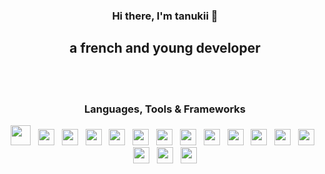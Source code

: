 <div id="UnTanukii" align="center">
  <h3> Hi there, I'm <b>tanukii</b> 👋 </h3>
  <h2> a french and young developer</h3>
  <br><br>

<h3>Languages, Tools & Frameworks</h3>
<div>
  <a href="https://javascript.com"><img src="https://skillicons.dev/icons?i=javascript" height="32" width="32"></a>
  &nbsp;
  <a href="https://nodejs.org"><img src="https://skillicons.dev/icons?i=nodejs" height="26" width="26"></a>
  &nbsp;
  <a href="https://discord.js.org/"><img src="https://skillicons.dev/icons?i=discordjs" height="26" width="26"></a>
  &nbsp;
  <a href="https://expressjs.com/"><img src="https://skillicons.dev/icons?i=express" height="26" width="26"></a>
  &nbsp;
  <a href="https://lua.org/"><img src="https://skillicons.dev/icons?i=lua" height="26" width="26"></a>
  &nbsp;
  <a href="https://python.org/"><img src="https://skillicons.dev/icons?i=python" height="26" width="26"></a>
  &nbsp;
  <a href="https://flask.palletsprojects.com/en/3.0.x/"><img src="https://skillicons.dev/icons?i=flask" height="26" width="26"></a>
  &nbsp;
  <a href="https://php.net/"><img src="https://skillicons.dev/icons?i=php" height="26" width="26"></a>
  &nbsp;
  <a href="https://w3.org/html"><img src="https://skillicons.dev/icons?i=html" height="26" width="26"></a>
  &nbsp;
  <a href="https://w3schools.com/css"><img src="https://skillicons.dev/icons?i=css" height="26" width="26"></a>
  &nbsp;
  <a href="https://mysql.com/"><img src="https://skillicons.dev/icons?i=mysql" height="26" width="26"></a>
  &nbsp;
  <a href="https://github.com"><img src="https://skillicons.dev/icons?i=github" height="26" width="26"></a>
  &nbsp;
  <a href="https://git-scm.com/"><img src="https://skillicons.dev/icons?i=git" height="26" width="26"></a>
  &nbsp;
  <a href="https://code.visualstudio.com"><img src="https://skillicons.dev/icons?i=vscode" height="26" width="26"></a>
  &nbsp;
  <a href="https://figma.com/"><img src="https://skillicons.dev/icons?i=figma" height="26" width="26"></a>
  &nbsp;
  <a href="https://adobe.com/products/photoshop.html"><img src="https://skillicons.dev/icons?i=photoshop" height="26" width="26"></a>
</div>
</div>

